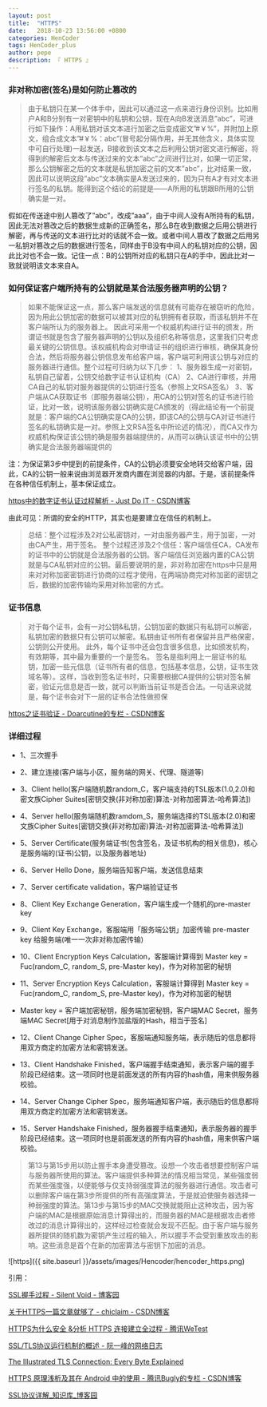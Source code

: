 ```yaml
---
layout: post
title:  "HTTPS"
date:   2018-10-23 13:56:00 +0800
categories: HenCoder
tags: HenCoder_plus
author: pepe
description: 『 HTTPS 』
---
```


### **非对称加密(签名)是如何防止篡改的**

> 由于私钥只在某一个体手中，因此可以通过这一点来进行身份识别。比如用户A和B分别有一对密钥中的私钥和公钥，现在A向B发送消息”abc”，可进行如下操作：A用私钥对该文本进行加密之后变成密文”#￥%”，并附加上原文，组合成文本”#￥%：abc”(冒号起分隔作用，并无其他含义，具体实现中可自行处理)一起发送，B接收到该文本之后利用公钥对密文进行解密，将得到的解密后文本与传送过来的文本”abc”之间进行比对，如果一切正常，那么公钥解密之后的文本就是私钥加密之前的文本”abc”，比对结果一致，因此可以说明这段”abc”文本确实是A发送过来的，因为只有A才有对文本进行签名的私钥。能得到这个结论的前提是——A所用的私钥跟B所用的公钥确实是一对。

假如在传送途中别人篡改了”abc”，改成”aaa”，由于中间人没有A所持有的私钥，因此无法对篡改之后的数据生成新的正确签名，那么B在收到数据之后用公钥进行解密，再与传送的文本进行比对的话就不会一致。或者中间人篡改了数据之后用另一私钥对篡改之后的数据进行签名，同样由于B没有中间人的私钥对应的公钥，因此比对也不会一致。记住一点：B的公钥所对应的私钥只在A的手中，因此比对一致就说明该文本来自A。



### **如何保证客户端所持有的公钥就是某合法服务器声明的公钥？**

> 如果不能保证这一点，那么客户端发送的信息就有可能存在被窃听的危险，因为用此公钥加密的数据可以被其对应的私钥拥有者获取，而该私钥并不在客户端所认为的服务器上。 
因此可采用一个权威机构进行证书的颁发，所谓证书就是包含了服务器声明的公钥以及组织名称等信息，这里我们只考虑最关键的公钥信息。该权威机构会对申请证书的组织进行审核，确保其身份合法，然后将服务器公钥信息发布给客户端，客户端可利用该公钥与对应的服务器进行通信。整个过程可归纳为以下几步： 
1、服务器生成一对密钥，私钥自己留着，公钥交给数字证书认证机构（CA） 
2、CA进行审核，并用CA自己的私钥对服务器提供的公钥进行签名（参照上文RSA签名） 
3、客户端从CA获取证书（即服务器端公钥），用CA的公钥对签名的证书进行验证，比对一致，说明该服务器公钥确实是CA颁发的（得此结论有一个前提就是：客户端的CA公钥确实是CA的公钥，即该CA的公钥与CA对证书进行签名的私钥确实是一对。参照上文RSA签名中所论述的情况），而CA又作为权威机构保证该公钥的确是服务器端提供的，从而可以确认该证书中的公钥确实是合法服务器端提供的

注：为保证第3步中提到的前提条件，CA的公钥必须要安全地转交给客户端，因此，CA的公钥一般来说由浏览器开发商内置在浏览器的内部。于是，该前提条件在各种信任机制上，基本保证成立。


[https中的数字证书认证过程解析 - Just Do IT - CSDN博客](https://blog.csdn.net/abinge317/article/details/51791856?utm_source=blogxgwz6)

由此可见：所谓的安全的HTTP，其实也是要建立在信任的机制上。

> 总结：整个过程涉及2对公私密钥对，一对由服务器产生，用于加密，一对由CA产生，用于签名。 
整个过程还涉及2个信任：客户端信任CA，CA发布的证书中的公钥就是合法服务器的公钥。客户端信任浏览器内置的CA公钥就是与CA私钥对应的公钥。最后要说明的是，非对称加密在https中只是用来对对称加密密钥进行协商的过程才使用，在两端协商完对称加密的密钥之后，数据的加密传输均采用对称加密的方式。

### **证书信息**

> 对于每个证书，会有一对公钥&私钥，公钥加密的数据只有私钥可以解密，私钥加密的数据只有公钥可以解密。私钥由证书所有者保留并且严格保密，公钥则公开使用。 
此外，每个证书中还会包含很多信息，比如颁发机构，有效期等，其中最为重要的一个是签名。 
签名是指利用上一层证书的私钥，加密一些元信息（证书所有者的信息，包括基本信息，公钥，证书生效域名等）。这样，当收到签名证书时，只需要根据CA提供的公钥对签名解密，验证元信息是否一致，就可以判断当前证书是否合法。一句话来说就是，每个证书会对下一层的证书合法性做担保 

[https之证书验证 - Doarcutine的专栏 - CSDN博客](https://blog.csdn.net/u012852986/article/details/78873387?utm_source=blogxgwz0)

### **详细过程**

* 1、三次握手

* 2、建立连接(客户端与小区，服务端的网关、代理、隧道等)

* 3、Client hello(客户端随机数random_C，客户端支持的TSL版本(1.0,2.0)和密文族Cipher Suites[密钥交换(非对称加密)算法-对称加密算法-哈希算法])

* 4、Server hello(服务端随机数ramdom_S，服务端选择的TSL版本(2.0)和密文族Cipher Suites[密钥交换(非对称加密)算法-对称加密算法-哈希算法])

* 5、Server Certificate(服务端证书(包含签名，及证书机构的相关信息)，核心是服务端的(证书)公钥，以及服务器地址)

* 6、Server Hello Done，服务端告知客户端，发送信息结束

* 7、Server certificate validation，客户端验证证书

* 8、Client Key Exchange Generation，客户端生成一个随机的pre-master key

* 9、Client Key Exchange，客服端用「服务端公钥」加密传输 pre-master key 给服务端(唯一一次非对称加密传输)

* 10、Client Encryption Keys Calculation，客服端计算得到 Master key = Fuc(random_C, random_S, pre-Master key)，作为对称加密的秘钥

* 11、Server Encryption Keys Calculation，客服端计算得到 Master key = Fuc(random_C, random_S, pre-Master key)，作为对称加密的秘钥

* Master key = 客户端加密秘钥，服务端加密秘钥，客户端MAC Secret，服务端MAC Secret[用于对消息制作加盐版的Hash，相当于签名]

* 12、Client Change Cipher Spec，客服端通知服务端，表示随后的信息都将用双方商定的加密方法和密钥发送。

* 13、Client Handshake Finished，客户端握手结束通知，表示客户端的握手阶段已经结束。这一项同时也是前面发送的所有内容的hash值，用来供服务器校验。

* 14、Server Change Cipher Spec，服务端通知客户端，表示随后的信息都将用双方商定的加密方法和密钥发送。

* 15、Server Handshake Finished，服务器握手结束通知，表示服务器的握手阶段已经结束。这一项同时也是前面发送的所有内容的hash值，用来供客户端校验。



> 第13与第15步用以防止握手本身遭受篡改。设想一个攻击者想要控制客户端与服务器所使用的算法。客户端提供多种算法的情况相当常见，某些强度弱而某些强度强，以便能够与仅支持弱强度算法的服务器进行通信。攻击者可以删除客户端在第3步所提供的所有高强度算法，于是就迫使服务器选择一种弱强度的算法。第13步与第15步的MAC交换就能阻止这种攻击，因为客户端的MAC是根据原始消息计算得出的，而服务器的MAC是根据攻击者修改过的消息计算得出的，这样经过检查就会发现不匹配。由于客户端与服务器所提供的随机数为密钥产生过程的输入，所以握手不会受到重放攻击的影响。这些消息是首个在新的加密算法与密钥下加密的消息。


![https]({{ site.baseurl }}/assets/images/Hencoder/hencoder_https.png)

引用：

[SSL握手过程 - Silent Void - 博客园](http://www.cnblogs.com/happyhippy/archive/2007/05/14/746476.html)

[关于HTTPS一篇文章就够了 - chiclaim - CSDN博客](https://blog.csdn.net/johnny901114/article/details/54754921?utm_source=blogxgwz3)

[HTTPS为什么安全 &分析 HTTPS 连接建立全过程 - 腾讯WeTest](https://wetest.qq.com/lab/view/110.html)

[SSL/TLS协议运行机制的概述 - 阮一峰的网络日志](http://www.ruanyifeng.com/blog/2014/02/ssl_tls.html)

[The Illustrated TLS Connection: Every Byte Explained](https://tls.ulfheim.net/)

[HTTPS 原理浅析及其在 Android 中的使用 - 腾讯Bugly的专栏 - CSDN博客](https://blog.csdn.net/tencent_bugly/article/details/72626127)

[SSL协议详解_知识库_博客园](https://kb.cnblogs.com/page/162080/)